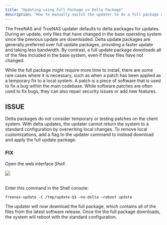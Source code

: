 ```yaml
---
title: "Updating using Full Package vs Delta Package"
description: "How to manually switch the updater to do a full package download."
---
```


The FreeNAS and TrueNAS updater defaults to delta packages for updates. During an update, only files that have changed in the base operating system since the previous update are downloaded.
Delta update packages are generally preferred over full update packages, providing a faster update and taking less bandwidth. By contrast, a full update package downloads all of the files included in the base system, even if those files have not changed.

While the full package might require more time to install, there are some rare cases where it is necessary, such as when a patch has been applied as a temporary fix to a local system. A patch is a piece of software that is used to fix a bug within the main codebase. While software patches are often used to fix bugs, they can also repair security issues or add new features.

## ISSUE

Delta packages do not consider temporary or testing patches on the client system. With delta updates, the updater cannot return the system to a standard configuration by overwriting local changes. To remove local customizations, add a flag to the updater command to instead download and apply the full update package.

### FIX

Open the web interface *Shell*.

<img src="/images/TN_shell_view.png">
<br><br>

Enter this command in the Shell console:

`freenas-update -C /tmp/update-$$ –no-delta –reboot update`

The updater will now download the full package, which contains all of the files from the latest software release. Once the the full package downloads, the system will reboot with the standard configuration.
